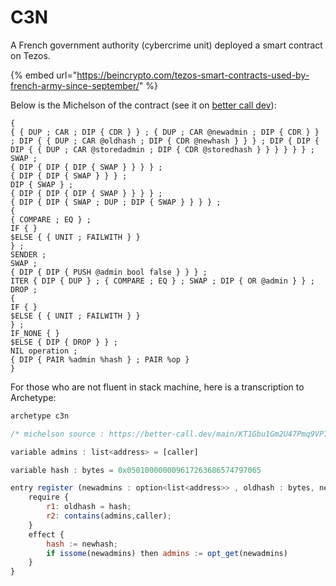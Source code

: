 # C3N

A French government authority \(cybercrime unit\) deployed a smart contract on Tezos.

{% embed url="https://beincrypto.com/tezos-smart-contracts-used-by-french-army-since-september/" %}

Below is the Michelson of the contract \(see it on [better call dev](https://better-call.dev/main/KT1Gbu1Gm2U47Pmq9VP7ZMy3ZLKecodquAh4/script)\): 

```text
{
{ { DUP ; CAR ; DIP { CDR } } ; { DUP ; CAR @newadmin ; DIP { CDR } } ; DIP { { DUP ; CAR @oldhash ; DIP { CDR @newhash } } } ; DIP { DIP { DIP { { DUP ; CAR @storedadmin ; DIP { CDR @storedhash } } } } } } ;
SWAP ;
{ DIP { DIP { DIP { SWAP } } } } ;
{ DIP { DIP { SWAP } } } ;
DIP { SWAP } ;
{ DIP { DIP { DIP { SWAP } } } } ;
{ DIP { DIP { SWAP ; DUP ; DIP { SWAP } } } } ;
{
{ COMPARE ; EQ } ;
IF { }
$ELSE { { UNIT ; FAILWITH } }
} ;
SENDER ;
SWAP ;
{ DIP { DIP { PUSH @admin bool false } } } ;
ITER { DIP { DUP } ; { COMPARE ; EQ } ; SWAP ; DIP { OR @admin } } ;
DROP ;
{
IF { }
$ELSE { { UNIT ; FAILWITH } }
} ;
IF_NONE { }
$ELSE { DIP { DROP } } ;
NIL operation ;
{ DIP { PAIR %admin %hash } ; PAIR %op }
}
```

For those who are not fluent in stack machine, here is a transcription to Archetype:

```javascript
archetype c3n

/* michelson source : https://better-call.dev/main/KT1Gbu1Gm2U47Pmq9VP7ZMy3ZLKecodquAh4/script */

variable admins : list<address> = [caller]

variable hash : bytes = 0x050100000009617263686574797065

entry register (newadmins : option<list<address>> , oldhash : bytes, newhash : bytes) {
    require {
        r1: oldhash = hash;
        r2: contains(admins,caller);
    }
    effect {
        hash := newhash;
        if issome(newadmins) then admins := opt_get(newadmins)
    }
}
```

